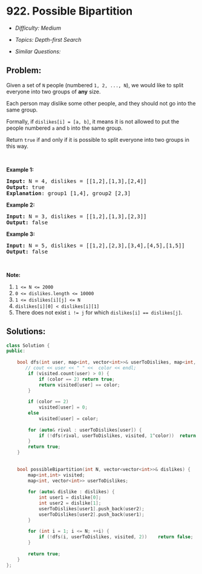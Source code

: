 # 922. Possible Bipartition

* *Difficulty: Medium*

* *Topics: Depth-first Search*

* *Similar Questions:*

## Problem:

<p>Given a set of <code>N</code>&nbsp;people (numbered <code>1, 2, ..., N</code>), we would like to split everyone into two groups of <strong>any</strong> size.</p>

<p>Each person may dislike some other people, and they should not go into the same group.&nbsp;</p>

<p>Formally, if <code>dislikes[i] = [a, b]</code>, it means it is not allowed to put the people numbered <code>a</code> and <code>b</code> into the same group.</p>

<p>Return <code>true</code>&nbsp;if and only if it is possible to split everyone into two groups in this way.</p>

<p>&nbsp;</p>

<div>
<div>
<ol>
</ol>
</div>
</div>

<div>
<p><strong>Example 1:</strong></p>

<pre>
<strong>Input: </strong>N = <span id="example-input-1-1">4</span>, dislikes = <span id="example-input-1-2">[[1,2],[1,3],[2,4]]</span>
<strong>Output: </strong><span id="example-output-1">true</span>
<strong>Explanation</strong>: group1 [1,4], group2 [2,3]
</pre>

<div>
<p><strong>Example 2:</strong></p>

<pre>
<strong>Input: </strong>N = <span id="example-input-2-1">3</span>, dislikes = <span id="example-input-2-2">[[1,2],[1,3],[2,3]]</span>
<strong>Output: </strong><span id="example-output-2">false</span>
</pre>

<div>
<p><strong>Example 3:</strong></p>

<pre>
<strong>Input: </strong>N = <span id="example-input-3-1">5</span>, dislikes = <span id="example-input-3-2">[[1,2],[2,3],[3,4],[4,5],[1,5]]</span>
<strong>Output: </strong><span id="example-output-3">false</span>
</pre>

<p>&nbsp;</p>

<p><strong>Note:</strong></p>

<ol>
	<li><code>1 &lt;= N &lt;= 2000</code></li>
	<li><code>0 &lt;= dislikes.length &lt;= 10000</code></li>
	<li><code>1 &lt;= dislikes[i][j] &lt;= N</code></li>
	<li><code>dislikes[i][0] &lt; dislikes[i][1]</code></li>
	<li>There does not exist <code>i != j</code> for which <code>dislikes[i] == dislikes[j]</code>.</li>
</ol>
</div>
</div>
</div>

## Solutions:

```c++
class Solution {
public:
    
    bool dfs(int user, map<int, vector<int>>& userToDislikes, map<int, int>& visited, int color) {
       // cout << user << " " <<  color << endl;
        if (visited.count(user) > 0) {
            if (color == 2) return true;
            return visited[user] == color;
        }
        
        if (color == 2)
            visited[user] = 0;
        else 
            visited[user] = color;
        
        for (auto& rival : userToDislikes[user]) {
            if (!dfs(rival, userToDislikes, visited, 1^color))  return false;
        }
        return true;
    }
    
    
    bool possibleBipartition(int N, vector<vector<int>>& dislikes) {
        map<int,int> visited;
        map<int, vector<int>> userToDislikes;
        
        for (auto& dislike : dislikes) {
            int user1 = dislike[0];
            int user2 = dislike[1];
            userToDislikes[user1].push_back(user2);
            userToDislikes[user2].push_back(user1);
        }
        
        for (int i = 1; i <= N; ++i) {
            if (!dfs(i, userToDislikes, visited, 2))    return false;    
        }
        
        return true;
    }
};
```
